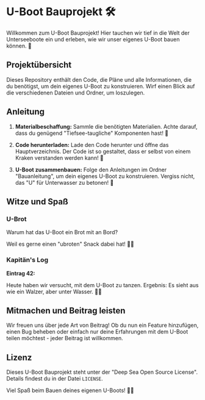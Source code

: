 # U-Boot Bauprojekt 🛠️

Willkommen zum U-Boot Bauprojekt! Hier tauchen wir tief in die Welt der Unterseeboote ein und erleben, wie wir unser eigenes U-Boot bauen können. 🌊

## Projektübersicht

Dieses Repository enthält den Code, die Pläne und alle Informationen, die du benötigst, um dein eigenes U-Boot zu konstruieren. Wirf einen Blick auf die verschiedenen Dateien und Ordner, um loszulegen.

## Anleitung

1. **Materialbeschaffung:** Sammle die benötigten Materialien. Achte darauf, dass du genügend "Tiefsee-taugliche" Komponenten hast! 🦑

2. **Code herunterladen:** Lade den Code herunter und öffne das Hauptverzeichnis. Der Code ist so gestaltet, dass er selbst von einem Kraken verstanden werden kann! 🐙

3. **U-Boot zusammenbauen:** Folge den Anleitungen im Ordner "Bauanleitung", um dein eigenes U-Boot zu konstruieren. Vergiss nicht, das "U" für Unterwasser zu betonen! 🚢

## Witze und Spaß

### U-Brot

Warum hat das U-Boot ein Brot mit an Bord?

Weil es gerne einen "ubroten" Snack dabei hat! 🍞😄

### Kapitän's Log

**Eintrag 42:**

Heute haben wir versucht, mit dem U-Boot zu tanzen. Ergebnis: Es sieht aus wie ein Walzer, aber unter Wasser. 💃🕺

## Mitmachen und Beitrag leisten

Wir freuen uns über jede Art von Beitrag! Ob du nun ein Feature hinzufügen, einen Bug beheben oder einfach nur deine Erfahrungen mit dem U-Boot teilen möchtest - jeder Beitrag ist willkommen.

## Lizenz

Dieses U-Boot Bauprojekt steht unter der "Deep Sea Open Source License". Details findest du in der Datei `LICENSE`.

Viel Spaß beim Bauen deines eigenen U-Boots! 🌊⚓
